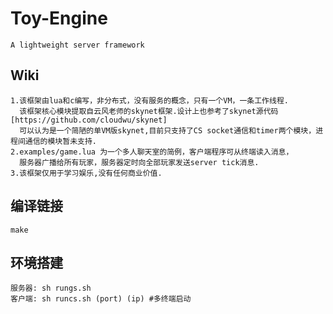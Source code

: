Toy-Engine
========
    A lightweight server framework
Wiki
-----
    1.该框架由lua和c编写，非分布式，没有服务的概念，只有一个VM，一条工作线程.
      该框架核心模块提取自云风老师的skynet框架.设计上也参考了skynet源代码[https://github.com/cloudwu/skynet]
      可以认为是一个简陋的单VM版skynet,目前只支持了CS socket通信和timer两个模块，进程间通信的模块暂未支持.
    2.examples/game.lua 为一个多人聊天室的简例，客户端程序可从终端读入消息，
      服务器广播给所有玩家，服务器定时向全部玩家发送server tick消息.
    3.该框架仅用于学习娱乐,没有任何商业价值.
编译链接
-----
    make
环境搭建
-----
    服务器: sh rungs.sh
    客户端: sh runcs.sh (port) (ip) #多终端启动